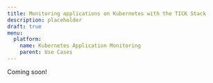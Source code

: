 ```yaml
---
title: Monitoring applications on Kubernetes with the TICK Stack
description: placeholder
draft: true
menu:
  platform:
    name: Kubernetes Application Monitoring
    parent: Use Cases
---
```


Coming soon!
